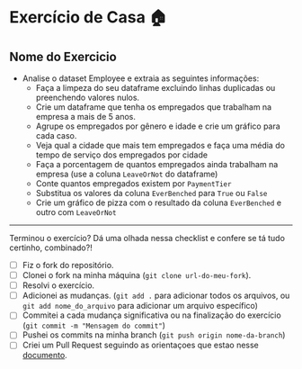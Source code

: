 # Exercício de Casa 🏠 

## Nome do Exercicio

- Analise o dataset Employee e extraia as seguintes informações:
  - Faça a limpeza do seu dataframe excluindo linhas duplicadas ou preenchendo valores nulos.
  - Crie um dataframe que tenha os empregados que trabalham na empresa a mais de 5 anos.
  - Agrupe os empregados por gênero e idade e crie um gráfico para cada caso.
  - Veja qual a cidade que mais tem empregados e faça uma média do tempo de serviço dos empregados por cidade
  - Faça a porcentagem de quantos empregados ainda trabalham na empresa (use a coluna `LeaveOrNot` do dataframe)
  - Conte quantos empregados existem por `PaymentTier`
  - Substitua os valores da coluna `EverBenched` para `True` ou `False`
  - Crie um gráfico de pizza com o resultado da coluna `EverBenched` e outro com `LeaveOrNot`
---

Terminou o exercício? Dá uma olhada nessa checklist e confere se tá tudo certinho, combinado?!

- [ ] Fiz o fork do repositório.
- [ ] Clonei o fork na minha máquina (`git clone url-do-meu-fork`).
- [ ] Resolvi o exercício.
- [ ] Adicionei as mudanças. (`git add .` para adicionar todos os arquivos, ou `git add nome_do_arquivo` para adicionar um arquivo específico)
- [ ] Commitei a cada mudança significativa ou na finalização do exercício (`git commit -m "Mensagem do commit"`)
- [ ] Pushei os commits na minha branch (`git push origin nome-da-branch`)
- [ ] Criei um Pull Request seguindo as orientaçoes que estao nesse [documento](https://github.com/mflilian/repo-example/blob/main/exercicios/para-casa/instrucoes-pull-request.md).
